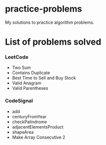# practice-problems

My solutions to practice algorithm problems.

# List of problems solved

### LeetCode
- Two Sum
- Contains Duplicate
- Best Time to Sell and Buy Stock
- Valid Anagram
- Valid Parentheses

### CodeSignal
- add
- centuryFromYear
- checkPalindrome
- adjacentElementsProduct
- shapeArea
- Make Array Consecutive 2
